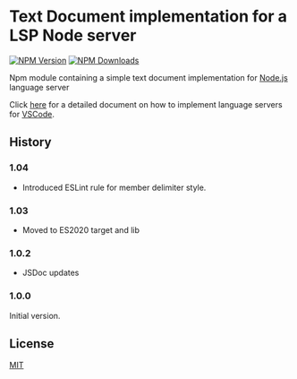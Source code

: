# Text Document implementation for a LSP Node server

[![NPM Version](https://img.shields.io/npm/v/vscode-languageserver-textdocument.svg)](https://npmjs.org/package/vscode-languageserver-textdocument)
[![NPM Downloads](https://img.shields.io/npm/dm/vscode-languageserver-textdocument.svg)](https://npmjs.org/package/vscode-languageserver-textdocument)

Npm module containing a simple text document implementation for [Node.js](https://nodejs.org/) language server

Click [here](https://code.visualstudio.com/docs/extensions/example-language-server) for a detailed document on how
to implement language servers for [VSCode](https://code.visualstudio.com/).

## History

### 1.04

- Introduced ESLint rule for member delimiter style.

### 1.03

- Moved to ES2020 target and lib

### 1.0.2

- JSDoc updates

### 1.0.0

Initial version.

## License

[MIT](https://github.com/Microsoft/vscode-languageserver-node/blob/master/License.txt)
